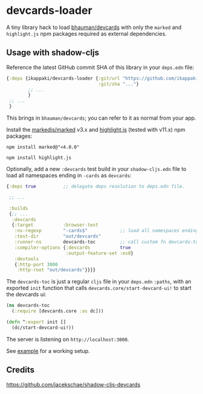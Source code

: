 # devcards-loader

A tiny library hack to load
[bhauman/devcards](https://github.com/bhauman/devcards) with only the
`marked` and `highlight.js` npm packages required as external
dependencies.

## Usage with shadow-cljs

Reference the latest GitHub commit SHA of this library in your
`deps.edn` file:

```clojure
{:deps {ikappaki/devcards-loader {:git/url "https://github.com/ikappaki/devcards-loader"
                                  :git/sha "..."}
        ;; ...
        }
 ;; ...
 }
```

This brings in `bhauman/devcards`; you can refer to it as normal from
your app.


Install the [markedjs/marked](https://github.com/markedjs/marked) v3.x
and [highlight.js](https://github.com/highlightjs/highlight.js)
(tested with v11.x) npm packages:

```shell
npm install marked@"<4.0.0"
```

```shell
npm install highlight.js
```

Optionally, add a new `:devcards` test build in your `shadow-cljs.edn`
file to load all namespaces ending in `-cards` as `devcards`:

```clojure
{:deps true          ;; delegate deps resolution to deps.edn file.

 ;; ...

 :builds
 {;; ...
  :devcards
  {:target           :browser-test
   :ns-regexp        "-cards$"            ;; load all namespaces ending in "-cards$".
   :test-dir         "out/devcards"
   :runner-ns        devcards-toc         ;; call custom fn devcards-toc/init.
   :compiler-options {:devcards           true
                      :output-feature-set :es8}
   :devtools
   {:http-port 3000
    :http-root "out/devcards"}}}}
```

The `devcards-toc` is just a regular `cljs` file in your `deps.edn`
`:paths`, with an exported `init` function that calls
`devcards.core/start-devcard-ui!` to start the devcards ui:

```clojure
(ns devcards-toc
  (:require [devcards.core :as dc]))

(defn ^:export init []
  (dc/start-devcard-ui!))
```

The server is listening on `http://localhost:3000`.

See [example](example) for a working setup.

## Credits

https://github.com/jacekschae/shadow-cljs-devcards